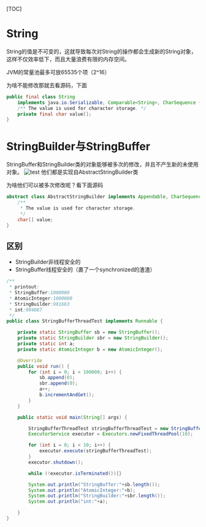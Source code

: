 [TOC]

# String
String的值是不可变的，这就导致每次对String的操作都会生成新的String对象，这样不仅效率低下，而且大量浪费有限的内存空间。

JVM的常量池最多可放65535个项（2^16）

为啥不能修改那就去看源码，下面
```java
public final class String
    implements java.io.Serializable, Comparable<String>, CharSequence {
    /** The value is used for character storage. */
    private final char value[];
}
```
# StringBuilder与StringBuffer
StringBuffer和StringBuilder类的对象能够被多次的修改，并且不产生新的未使用对象。
![test](_v_images/20200307201745270_1283649617.png)
他们都是实现自AbstractStringBuilder类

为啥他们可以被多次修改呢？看下面源码
```java
abstract class AbstractStringBuilder implements Appendable, CharSequence {
    /**
     * The value is used for character storage.
     */
    char[] value;
}
```
## 区别
+ StringBuilder非线程安全的
+ StringBuffer线程安全的（裹了一个synchronized的渣渣）

```java
/**
 * printout:
 * StringBuffer:1000000
 * AtomicInteger:1000000
 * StringBuilder:981663
 * int:994087
 */
public class StringBufferThreadTest implements Runnable {

    private static StringBuffer sb = new StringBuffer();
    private static StringBuilder sbr = new StringBuilder();
    private static int a;
    private static AtomicInteger b = new AtomicInteger();

    @Override
    public void run() {
        for (int i = 0; i < 100000; i++) {
            sb.append(0);
            sbr.append(0);
            a++;
            b.incrementAndGet();
        }
    }

    public static void main(String[] args) {

        StringBufferThreadTest stringBufferThreadTest = new StringBufferThreadTest();
        ExecutorService executor = Executors.newFixedThreadPool(10);

        for (int i = 0; i < 10; i++) {
            executor.execute(stringBufferThreadTest);
        }
        executor.shutdown();

        while (!executor.isTerminated()){}

        System.out.println("StringBuffer:"+sb.length());
        System.out.println("AtomicInteger:"+b);
        System.out.println("StringBuilder:"+sbr.length());
        System.out.println("int:"+a);

    }
}
```
